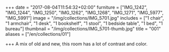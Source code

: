 +++
date = "2017-08-04T11:54:32+02:00"
furniture = ["IMG_1242", "IMG_1244", "IMG_1250", "IMG_1262", "IMG_1268", "IMG_1271", "IMG_5977", "IMG_5991"]
image = "/img/collections/IMG_5701.jpg"
includes = ["1 chair", "1 armchair", "1 desk", "1 bookshelf", "1 stool", "1 bedside table", "1 bed", "1 bureau"]
thumbnail = "/img/collections/IMG_5701-thumb.jpg"
title = "001"
aliases = ["/en/collections/01"]

+++
A mix of old and new, this room has a lot of contrast and color.